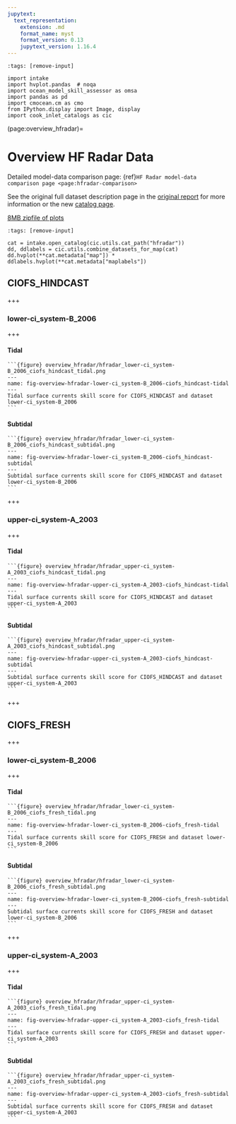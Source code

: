 ```yaml
---
jupytext:
  text_representation:
    extension: .md
    format_name: myst
    format_version: 0.13
    jupytext_version: 1.16.4
---
```


```{code-cell}
:tags: [remove-input]

import intake
import hvplot.pandas  # noqa
import ocean_model_skill_assessor as omsa
import pandas as pd
import cmocean.cm as cmo
from IPython.display import Image, display
import cook_inlet_catalogs as cic
```

(page:overview_hfradar)=
# Overview HF Radar Data

Detailed model-data comparison page: {ref}`HF Radar model-data comparison page <page:hfradar-comparison>`

See the original full dataset description page in the [original report](https://ciofs.axds.co/outputs/pages/data/hfradar.html) for more information or the new [catalog page](https://cook-inlet-catalogs.readthedocs.io/en/latest/demo_notebooks/hfradar.html).


[8MB zipfile of plots](https://files.axds.co/ciofs_fresh/zip/hfradar.zip)

```{code-cell}
:tags: [remove-input]

cat = intake.open_catalog(cic.utils.cat_path("hfradar"))
dd, ddlabels = cic.utils.combine_datasets_for_map(cat)
dd.hvplot(**cat.metadata["map"]) * ddlabels.hvplot(**cat.metadata["maplabels"])
```

## CIOFS_HINDCAST


+++

### lower-ci_system-B_2006


+++

#### Tidal



````{div} full-width                
```{figure} overview_hfradar/hfradar_lower-ci_system-B_2006_ciofs_hindcast_tidal.png
---
name: fig-overview-hfradar-lower-ci_system-B_2006-ciofs_hindcast-tidal
---
Tidal surface currents skill score for CIOFS_HINDCAST and dataset lower-ci_system-B_2006
```
````

#### Subtidal



````{div} full-width                
```{figure} overview_hfradar/hfradar_lower-ci_system-B_2006_ciofs_hindcast_subtidal.png
---
name: fig-overview-hfradar-lower-ci_system-B_2006-ciofs_hindcast-subtidal
---
Subtidal surface currents skill score for CIOFS_HINDCAST and dataset lower-ci_system-B_2006
```
````


+++

### upper-ci_system-A_2003


+++

#### Tidal



````{div} full-width                
```{figure} overview_hfradar/hfradar_upper-ci_system-A_2003_ciofs_hindcast_tidal.png
---
name: fig-overview-hfradar-upper-ci_system-A_2003-ciofs_hindcast-tidal
---
Tidal surface currents skill score for CIOFS_HINDCAST and dataset upper-ci_system-A_2003
```
````

#### Subtidal



````{div} full-width                
```{figure} overview_hfradar/hfradar_upper-ci_system-A_2003_ciofs_hindcast_subtidal.png
---
name: fig-overview-hfradar-upper-ci_system-A_2003-ciofs_hindcast-subtidal
---
Subtidal surface currents skill score for CIOFS_HINDCAST and dataset upper-ci_system-A_2003
```
````


+++

## CIOFS_FRESH


+++

### lower-ci_system-B_2006


+++

#### Tidal



````{div} full-width                
```{figure} overview_hfradar/hfradar_lower-ci_system-B_2006_ciofs_fresh_tidal.png
---
name: fig-overview-hfradar-lower-ci_system-B_2006-ciofs_fresh-tidal
---
Tidal surface currents skill score for CIOFS_FRESH and dataset lower-ci_system-B_2006
```
````

#### Subtidal



````{div} full-width                
```{figure} overview_hfradar/hfradar_lower-ci_system-B_2006_ciofs_fresh_subtidal.png
---
name: fig-overview-hfradar-lower-ci_system-B_2006-ciofs_fresh-subtidal
---
Subtidal surface currents skill score for CIOFS_FRESH and dataset lower-ci_system-B_2006
```
````


+++

### upper-ci_system-A_2003


+++

#### Tidal



````{div} full-width                
```{figure} overview_hfradar/hfradar_upper-ci_system-A_2003_ciofs_fresh_tidal.png
---
name: fig-overview-hfradar-upper-ci_system-A_2003-ciofs_fresh-tidal
---
Tidal surface currents skill score for CIOFS_FRESH and dataset upper-ci_system-A_2003
```
````

#### Subtidal



````{div} full-width                
```{figure} overview_hfradar/hfradar_upper-ci_system-A_2003_ciofs_fresh_subtidal.png
---
name: fig-overview-hfradar-upper-ci_system-A_2003-ciofs_fresh-subtidal
---
Subtidal surface currents skill score for CIOFS_FRESH and dataset upper-ci_system-A_2003
```
````
